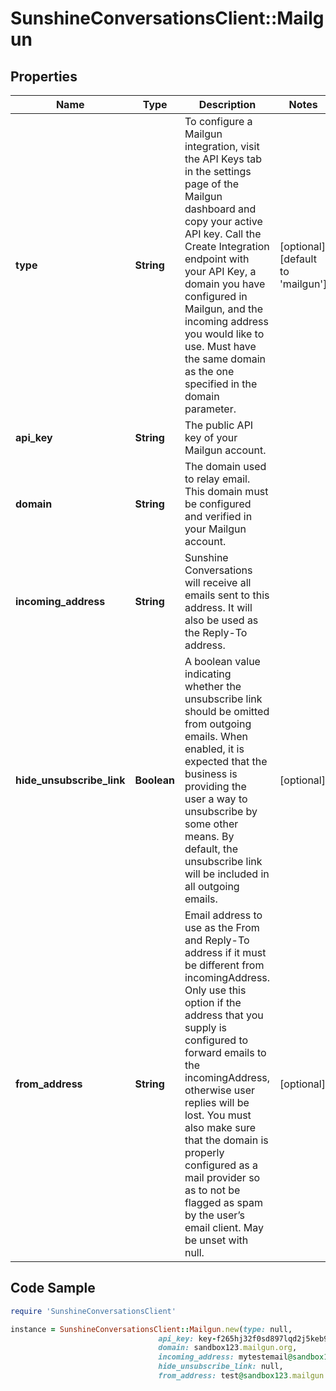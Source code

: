 # SunshineConversationsClient::Mailgun

## Properties

Name | Type | Description | Notes
------------ | ------------- | ------------- | -------------
**type** | **String** | To configure a Mailgun integration, visit the API Keys tab in the settings page of the Mailgun dashboard and copy your active API key. Call the Create Integration endpoint with your API Key, a domain you have configured in Mailgun, and the incoming address you would like to use. Must have the same domain as the one specified in the domain parameter.  | [optional] [default to &#39;mailgun&#39;]
**api_key** | **String** | The public API key of your Mailgun account. | 
**domain** | **String** | The domain used to relay email. This domain must be configured and verified in your Mailgun account. | 
**incoming_address** | **String** | Sunshine Conversations will receive all emails sent to this address. It will also be used as the Reply-To address. | 
**hide_unsubscribe_link** | **Boolean** | A boolean value indicating whether the unsubscribe link should be omitted from outgoing emails. When enabled, it is expected that the business is providing the user a way to unsubscribe by some other means. By default, the unsubscribe link will be included in all outgoing emails. | [optional] 
**from_address** | **String** | Email address to use as the From and Reply-To address if it must be different from incomingAddress. Only use this option if the address that you supply is configured to forward emails to the incomingAddress, otherwise user replies will be lost. You must also make sure that the domain is properly configured as a mail provider so as to not be flagged as spam by the user’s email client. May be unset with null. | [optional] 

## Code Sample

```ruby
require 'SunshineConversationsClient'

instance = SunshineConversationsClient::Mailgun.new(type: null,
                                 api_key: key-f265hj32f0sd897lqd2j5keb96784043,
                                 domain: sandbox123.mailgun.org,
                                 incoming_address: mytestemail@sandbox123.mailgun.org,
                                 hide_unsubscribe_link: null,
                                 from_address: test@sandbox123.mailgun.org)
```


